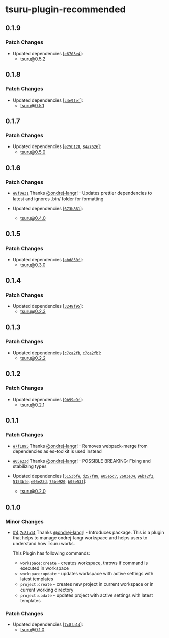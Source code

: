 # tsuru-plugin-recommended

## 0.1.9

### Patch Changes

- Updated dependencies [[`e6703e4`](https://github.com/ondrej-langr/toolbox/commit/e6703e43f8c04cbe532506cfd08e0cee98e7defe)]:
  - tsuru@0.5.2

## 0.1.8

### Patch Changes

- Updated dependencies [[`c4e9fef`](https://github.com/ondrej-langr/toolbox/commit/c4e9fefba892030f0902e1b290c559c2176b8d4d)]:
  - tsuru@0.5.1

## 0.1.7

### Patch Changes

- Updated dependencies [[`e25b120`](https://github.com/ondrej-langr/toolbox/commit/e25b1203870cb5ad62ccc0079694eda4b3bcf31a), [`84a7626`](https://github.com/ondrej-langr/toolbox/commit/84a7626752375852d9c359df0a26827b654a6eed)]:
  - tsuru@0.5.0

## 0.1.6

### Patch Changes

- [`e8f0e31`](https://github.com/ondrej-langr/toolbox/commit/e8f0e314a41caa9a8850bcbac907864254878ee5) Thanks [@ondrej-langr](https://github.com/ondrej-langr)! - Updates prettier dependencies to latest and ignores .bin/ folder for formatting

- Updated dependencies [[`673b861`](https://github.com/ondrej-langr/toolbox/commit/673b861833feab22cd37ab4c4dfb3570c3cbe8b4)]:
  - tsuru@0.4.0

## 0.1.5

### Patch Changes

- Updated dependencies [[`abd850f`](https://github.com/ondrej-langr/toolbox/commit/abd850fc58aeb24126cc772a192b624d824ae6fc)]:
  - tsuru@0.3.0

## 0.1.4

### Patch Changes

- Updated dependencies [[`3248f95`](https://github.com/ondrej-langr/toolbox/commit/3248f95cad6bc697d0e72a9f38d58798f64e0798)]:
  - tsuru@0.2.3

## 0.1.3

### Patch Changes

- Updated dependencies [[`c7ca2fb`](https://github.com/ondrej-langr/toolbox/commit/c7ca2fb2690a698d49c2b5e414c505dc0a9106b8), [`c7ca2fb`](https://github.com/ondrej-langr/toolbox/commit/c7ca2fb2690a698d49c2b5e414c505dc0a9106b8)]:
  - tsuru@0.2.2

## 0.1.2

### Patch Changes

- Updated dependencies [[`9b99e9f`](https://github.com/ondrej-langr/toolbox/commit/9b99e9f7586191b6f3f8410e199f7e7126a008fc)]:
  - tsuru@0.2.1

## 0.1.1

### Patch Changes

- [`e7f1895`](https://github.com/ondrej-langr/toolbox/commit/e7f1895d51adf00d0898e198be1d2b7438666513) Thanks [@ondrej-langr](https://github.com/ondrej-langr)! - Removes webpack-merge from dependencies as es-toolkit is used instead

- [`e05e23d`](https://github.com/ondrej-langr/toolbox/commit/e05e23d23d894a569907e585cefdd04d8183bf6a) Thanks [@ondrej-langr](https://github.com/ondrej-langr)! - POSSIBLE BREAKING: Fixing and stabilizing types

- Updated dependencies [[`5153bfe`](https://github.com/ondrej-langr/toolbox/commit/5153bfe8ffb67719c11bc421bc48e67aba2a43f1), [`d257f89`](https://github.com/ondrej-langr/toolbox/commit/d257f89bb102e58fdc6c38d877db479728c3d7d2), [`e05e5c7`](https://github.com/ondrej-langr/toolbox/commit/e05e5c7e732bf2a25aa600990ea15aecf6d20cd1), [`2603e34`](https://github.com/ondrej-langr/toolbox/commit/2603e34ffb00728f6d812a591ecc35f674adb496), [`96ba2f2`](https://github.com/ondrej-langr/toolbox/commit/96ba2f29f966e6e1ca4df76ace56ce76b182f0a6), [`5153bfe`](https://github.com/ondrej-langr/toolbox/commit/5153bfe8ffb67719c11bc421bc48e67aba2a43f1), [`e05e23d`](https://github.com/ondrej-langr/toolbox/commit/e05e23d23d894a569907e585cefdd04d8183bf6a), [`75be920`](https://github.com/ondrej-langr/toolbox/commit/75be920a2c3849889a36f5d572bb8af59fc0aeb2), [`b05e53f`](https://github.com/ondrej-langr/toolbox/commit/b05e53f4ce5fdd436eca4f7878f7336e2feace86)]:
  - tsuru@0.2.0

## 0.1.0

### Minor Changes

- [#4](https://github.com/ondrej-langr/toolbox/pull/4) [`7c8fa14`](https://github.com/ondrej-langr/toolbox/commit/7c8fa140809cfec4a17b13362155f61a77135580) Thanks [@ondrej-langr](https://github.com/ondrej-langr)! - Introduces package. This is a plugin that helps to manage ondrej-langr workspace and helps users to understand how Tsuru works.

  This Plugin has following commands:

  - `workspace:create` - creates workspace, throws if command is executed in workspace
  - `workspace:update` - updates workspace with active settings with latest templates
  - `project:create` - creates new project in current workspace or in current working directory
  - `project:update` - updates project with active settings with latest templates

### Patch Changes

- Updated dependencies [[`7c8fa14`](https://github.com/ondrej-langr/toolbox/commit/7c8fa140809cfec4a17b13362155f61a77135580)]:
  - tsuru@0.1.0
